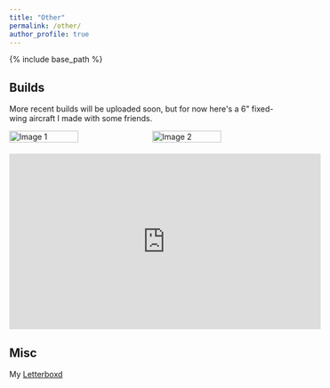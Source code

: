 ```yaml
---
title: "Other"
permalink: /other/
author_profile: true
---
```

{% include base_path %}



Builds
------
More recent builds will be uploaded soon, but for now here's a 6" fixed-wing aircraft I made with some friends.

<div style="display: flex; justify-content: center; gap: 10px; margin-bottom: 20px;">
    <img src="/images/avalon.webp" alt="Image 1" style="width: 50%; height: auto;">
    <img src="/images/avalon2.webp" alt="Image 2" style="width: 50%; height: auto;">
</div>

<iframe width="560" height="315" src="https://www.youtube.com/embed/fefdYL9aQoA?si=aDLsKAs3mgueACHT" title="YouTube video player" frameborder="0" allow="accelerometer; autoplay; clipboard-write; encrypted-media; gyroscope; picture-in-picture; web-share" referrerpolicy="strict-origin-when-cross-origin" allowfullscreen></iframe>


Misc
------
My [Letterboxd](https://letterboxd.com/gnanduru/)